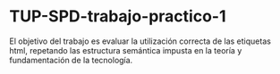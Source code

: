 # TUP-SPD-trabajo-practico-1
El objetivo del trabajo es evaluar la utilización correcta de las etiquetas html, repetando las estructura semántica impusta en la teoría y fundamentación de la tecnología.
